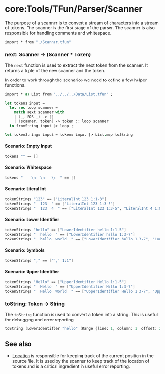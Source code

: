 # core:Tools/TFun/Parser/Scanner

The purpose of a scanner is to convert a stream of characters into a stream of tokens. The scanner is the first stage of the parser. The scanner is also responsible for handling comments and whitespace.

```fsharp xassert id=Import; style=exec
import * from "./Scanner.tfun"
```

### next: Scanner -> (Scanner * Token)

The `next` function is used to extract the next token from the scanner. It returns a tuple of the new scanner and the token.

In order to work through the scenarios we need to define a few helper functions.

```fsharp xassert id=tokens; style=exec; use=Import
import * as List from "../../../Data/List.tfun" ;

let tokens input = 
  let rec loop scanner = 
    match next scanner with
    | (_, EOS _) -> []
    | (scanner, token) -> token :: loop scanner
  in fromString input |> loop ;

let tokenStrings input = tokens input |> List.map toString
```

#### Scenario: Empty Input

```fsharp xassert id=nextEmptyInput; use=Import, tokens
tokens "" == []
```

#### Scenario: Whitespace

```fsharp xassert id=nextWhitespace; use=Import, tokens
tokens "    \n  \n   \n  " == []
```

#### Scenario: Literal Int

```fsharp xassert id=nextLiteralInt; use=Import, tokens
tokenStrings "123" == ["LiteralInt 123 1:1-3"]
tokenStrings "  123  " == ["LiteralInt 123 1:3-5"]
tokenStrings "  123  4  " == ["LiteralInt 123 1:3-5", "LiteralInt 4 1:8"]
```

#### Scenario: Lower Identifier

```fsharp xassert id=nextLowerIdentifier; use=Import, tokens
tokenStrings "hello" == ["LowerIdentifier hello 1:1-5"]
tokenStrings "  hello  " == ["LowerIdentifier hello 1:3-7"]
tokenStrings "  hello  world  " == ["LowerIdentifier hello 1:3-7", "LowerIdentifier world 1:10-14"]
```

#### Scenario: Symbols

```fsharp xassert id=nextSymbols; use=Import, tokens
tokenStrings "," == ["',' 1:1"]
```

#### Scenario: Upper Identifier

```fsharp xassert id=nextUpperIdentifier; use=Import, tokens
tokenStrings "Hello" == ["UpperIdentifier Hello 1:1-5"]
tokenStrings "  Hello  " == ["UpperIdentifier Hello 1:3-7"]
tokenStrings "  Hello  World  " == ["UpperIdentifier Hello 1:3-7", "UpperIdentifier World 1:10-14"]
```

### toString: Token -> String

The `toString` function is used to convert a token into a string. This is useful for debugging and error reporting.

```fsharp xassert id=toString; style=exec; use=Import
toString (LowerIdentifier "hello" (Range {line: 1, column: 1, offset: 2} {line:1, column: 5, offset: 6})) == "LowerIdentifier hello 1:1-5"
```

## See also

- [Location](./Location.md) is responsible for keeping track of the current position in the source file. It is used by the scanner to keep track of the location of tokens and is a critical ingredient in useful error reporting.
